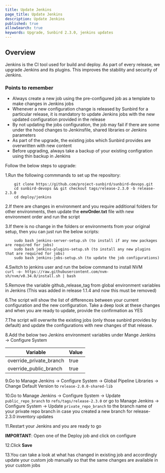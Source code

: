 ```yaml
---
title: Update Jenkins 
page_title: Update Jenkins
description: Update Jenkins 
published: true
allowSearch: true
keywords: Upgrade, Sunbird 2.3.0, jenkins updates
---
```

## Overview

Jenkins is the CI tool used for build and deploy. As part of every release, we upgrade Jenkins and its plugins. This improves the stability and security of Jenkins.

### Points to remember

* Always create a new job using the pre-configured job as a template to make changes in Jenkins jobs  
* Whenever a new configuration change is released by Sunbird for a particular release, it is mandatory to update Jenkins jobs with the new updated configuration provided in the release  
* By not updating the jobs configuration, the job may fail if there are some under the hood changes to Jenkinsfile, shared libraries or Jenkins parameters  
* As part of the upgrade, the existing jobs which Sunbird provides are overwritten with new content  
* Before upgrading, always take a backup of your existing configration using thin backup in Jenkins  

Follow the below steps to upgrade:

1.Run the following commmands to set up the repository:

        git clone https://github.com/project-sunbird/sunbird-devops.git
        cd sunbird-devops && git checkout tags/release-2.3.0 -b release-2.3.0
        cd deploy/jenkins

2.If there are changes in environment and you require additional folders for other environments, then update the **envOrder.txt** file with new environment order and run the script  

3.If there is no change in the folders or environments from your original setup, then you can just run the below scripts:

        sudo bash jenkins-server-setup.sh (to install if any new packages are required for jobs)
        sudo bash jenkins-plugins-setup.sh (to install any new plugins that are required for jobs)
        sudo bash jenkins-jobs-setup.sh (to update the job configurations)
   
4.Switch to jenkins user and run the below command to install NVM    
     ```curl -o- https://raw.githubusercontent.com/nvm-sh/nvm/v0.34.0/install.sh | bash```
        
5.Remove the variable github_release_tag from global environment variables in Jenkins (This was added in release 1.1.4 and now this must be removed)

6.The script will show the list of differences between your current configuration and the new configuration. Take a deep look at these changes and when you are ready to update, provide the confirmation as YES 

7.The script will overwrite the existing jobs (only those sunbird provides by default) and update the configurations with new changes of that release.

8.Add the below two Jenkins environment variables under Mange Jenkins → Configure System

|Variable | Value |
|----------|-------|
| override_private_branch |	true |
| override_public_branch | true |

9.Go to Manage Jenkins → Configure System → Global Pipeline Libraries → Change Default Version to `release-2.0.0-shared-lib`

10.Go to Manage Jenkins → Configure System → Update `public_repo_branch` to `refs/tags/release-2.3.0` or go to Manage Jenkins → Configure System → Update `private_repo_branch` to the branch name of your private repo branch in case you created a new branch for release-2.3.0 inventory updates  

11.Restart your Jenkins and you are ready to go  

**IMPORTANT**: Open one of the Deploy job and click on configure  

12.Click **Save**  

13.You can take a look at what has changed in existing job and accordingly update your custom job manually so that the same changes are available in your custom jobs


